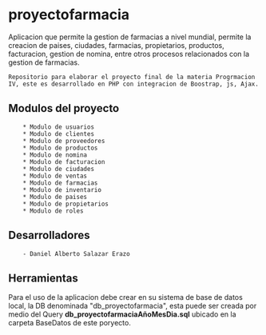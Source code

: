 # proyectofarmacia
Aplicacion que permite la gestion de farmacias a nivel mundial, permite la creacion de paises, ciudades, farmacias, propietarios, productos, facturacion, gestion de nomina, entre otros procesos relacionados con la gestion de farmacias.

`Repositorio para elaborar el proyecto final de la materia Progrmacion IV, este es desarrollado en PHP con integracion de Boostrap, js, Ajax.`

## Modulos del proyecto

``` 
    * Modulo de usuarios
    * Modulo de clientes
    * Modulo de proveedores
    * Modulo de productos
    * Modulo de nomina
    * Modulo de facturacion
    * Modulo de ciudades
    * Modulo de ventas
    * Modulo de farmacias
    * Modulo de inventario
    * Modulo de paises
    * Modulo de propietarios
    * Modulo de roles
```
## Desarrolladores

``` - Miguel Angel Cerquera Rodriguez
    - Daniel Alberto Salazar Erazo
``` 
 
## Herramientas
Para el uso de la aplicacion debe crear en su sistema de base de datos local, la DB denominada "db_proyectofarmacia", esta puede ser creada por medio del Query **db_proyectofarmaciaAñoMesDia.sql** ubicado en la carpeta BaseDatos de este poryecto.